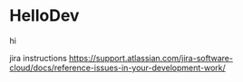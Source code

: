# HelloDev

hi

jira instructions
https://support.atlassian.com/jira-software-cloud/docs/reference-issues-in-your-development-work/
